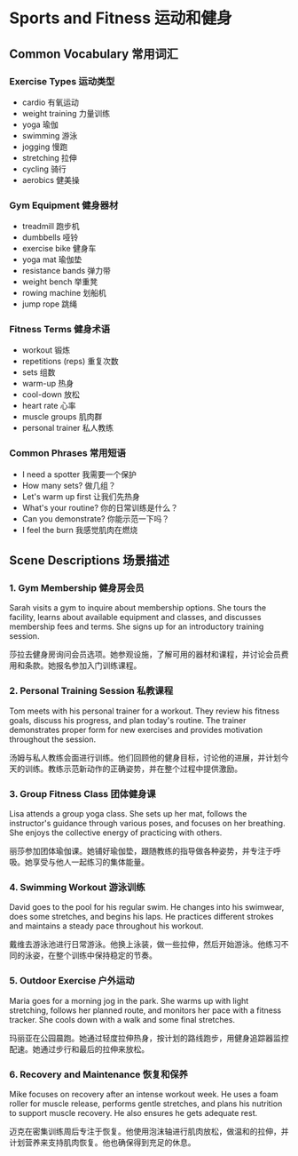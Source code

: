 # Sports and Fitness 运动和健身

## Common Vocabulary 常用词汇

### Exercise Types 运动类型
- cardio 有氧运动
- weight training 力量训练
- yoga 瑜伽
- swimming 游泳
- jogging 慢跑
- stretching 拉伸
- cycling 骑行
- aerobics 健美操

### Gym Equipment 健身器材
- treadmill 跑步机
- dumbbells 哑铃
- exercise bike 健身车
- yoga mat 瑜伽垫
- resistance bands 弹力带
- weight bench 举重凳
- rowing machine 划船机
- jump rope 跳绳

### Fitness Terms 健身术语
- workout 锻炼
- repetitions (reps) 重复次数
- sets 组数
- warm-up 热身
- cool-down 放松
- heart rate 心率
- muscle groups 肌肉群
- personal trainer 私人教练

### Common Phrases 常用短语
- I need a spotter 我需要一个保护
- How many sets? 做几组？
- Let's warm up first 让我们先热身
- What's your routine? 你的日常训练是什么？
- Can you demonstrate? 你能示范一下吗？
- I feel the burn 我感觉肌肉在燃烧

## Scene Descriptions 场景描述

### 1. Gym Membership 健身房会员
Sarah visits a gym to inquire about membership options. She tours the facility, learns about available equipment and classes, and discusses membership fees and terms. She signs up for an introductory training session.

莎拉去健身房询问会员选项。她参观设施，了解可用的器材和课程，并讨论会员费用和条款。她报名参加入门训练课程。

### 2. Personal Training Session 私教课程
Tom meets with his personal trainer for a workout. They review his fitness goals, discuss his progress, and plan today's routine. The trainer demonstrates proper form for new exercises and provides motivation throughout the session.

汤姆与私人教练会面进行训练。他们回顾他的健身目标，讨论他的进展，并计划今天的训练。教练示范新动作的正确姿势，并在整个过程中提供激励。

### 3. Group Fitness Class 团体健身课
Lisa attends a group yoga class. She sets up her mat, follows the instructor's guidance through various poses, and focuses on her breathing. She enjoys the collective energy of practicing with others.

丽莎参加团体瑜伽课。她铺好瑜伽垫，跟随教练的指导做各种姿势，并专注于呼吸。她享受与他人一起练习的集体能量。

### 4. Swimming Workout 游泳训练
David goes to the pool for his regular swim. He changes into his swimwear, does some stretches, and begins his laps. He practices different strokes and maintains a steady pace throughout his workout.

戴维去游泳池进行日常游泳。他换上泳装，做一些拉伸，然后开始游泳。他练习不同的泳姿，在整个训练中保持稳定的节奏。

### 5. Outdoor Exercise 户外运动
Maria goes for a morning jog in the park. She warms up with light stretching, follows her planned route, and monitors her pace with a fitness tracker. She cools down with a walk and some final stretches.

玛丽亚在公园晨跑。她通过轻度拉伸热身，按计划的路线跑步，用健身追踪器监控配速。她通过步行和最后的拉伸来放松。

### 6. Recovery and Maintenance 恢复和保养
Mike focuses on recovery after an intense workout week. He uses a foam roller for muscle release, performs gentle stretches, and plans his nutrition to support muscle recovery. He also ensures he gets adequate rest.

迈克在密集训练周后专注于恢复。他使用泡沫轴进行肌肉放松，做温和的拉伸，并计划营养来支持肌肉恢复。他也确保得到充足的休息。 